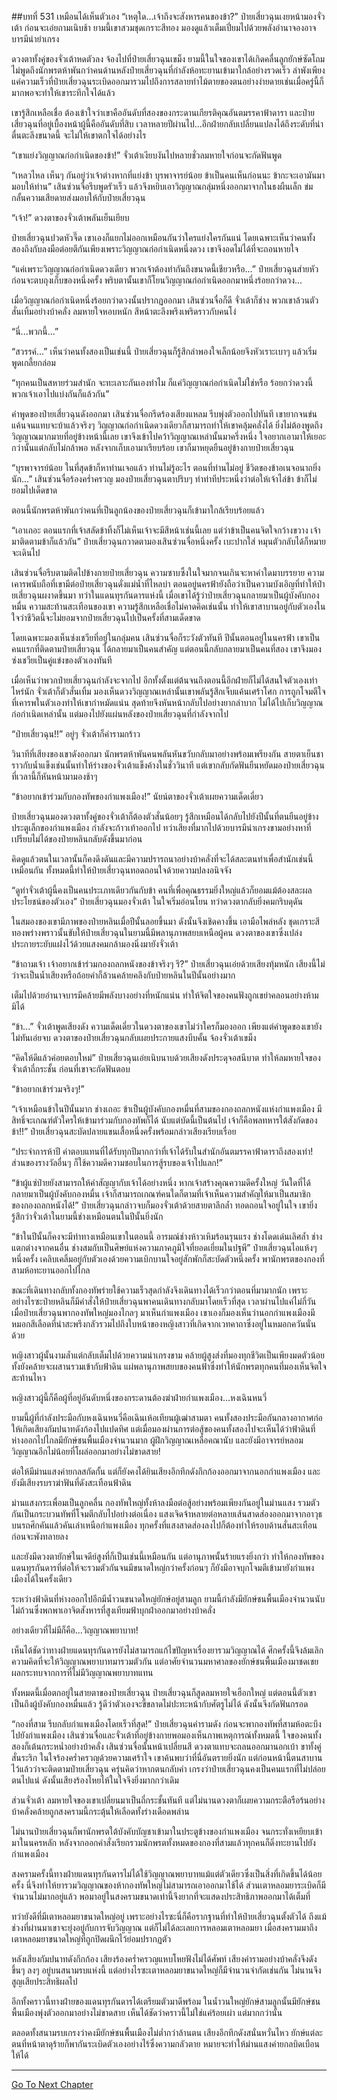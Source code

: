 ##บทที่ 531 เหมือนได้เห็นตัวเอง
“เหตุใด...เจ้าถึงจะสังหารคนของข้า?” ป๋ายเสี่ยวฉุนเงยหน้ามองจั่วเต้า ก่อนจะเอ่ยถามเนิบช้า ยามนี้เขาสวมชุดเกราะสีทอง มองดูแล้วเต็มเปี่ยมไปด้วยพลังอำนาจองอาจ บารมีน่ายำเกรง

ดวงตาทั้งคู่ของจั่วเต้าหดตัวลง จ้องไปที่ป๋ายเสี่ยวฉุนเขม็ง ยามนี้ในใจของเขาได้เกิดคลื่นลูกยักษ์ซัดโถม ไม่พูดถึงนักพรตห้าพันกว่าคนด้านหลังป๋ายเสี่ยวฉุนที่กำลังห้อทะยานเข้ามาใกล้อย่างรวดเร็ว ลำพังเพียงแค่ความเร็วที่ป๋ายเสี่ยวฉุนระเบิดออกมารวมไปถึงการสลายท่าไม้ตายของตนอย่างง่ายดายเช่นเมื่อครู่นี้ก็มากพอจะทำให้เขาระทึกใจได้แล้ว

เขารู้สึกเหลือเชื่อ ต้องเข้าใจว่าเขาคืออันดับที่สองของกระดานเกียรติคุณอันตมรรคาฟ้าดารา และป๋ายเสี่ยวฉุนที่อยู่เบื้องหน้าผู้นี้คืออันดับที่สิบ เวลาหลายปีผ่านไป...อีกฝ่ายกลับเปลี่ยนแปลงได้ถึงระดับที่น่าตื่นตะลึงขนาดนี้ จะไม่ให้เขาตกใจได้อย่างไร

“เขาแย่งวิญญาณก่อกำเนิดของข้า!” จั่วเต้าเงียบงันไปหลายชั่วลมหายใจก่อนจะกัดฟันพูด

“เหลวไหล เห็นๆ กันอยู่ว่าเจ้าต่างหากที่แย่งข้า บุรพาจารย์น้อย ข้าเป็นคนเห็นก่อนนะ ข้ากะจะเอามันมามอบให้ท่าน” เสินซ่วนจื่อรีบพูดรัวเร็ว แล้วจึงหยิบเอาวิญญาณกลุ่มหนึ่งออกมาจากในธงผืนเล็ก ข่มกลั้นความเสียดายส่งมอบให้กับป๋ายเสี่ยวฉุน

“เจ้า!” ดวงตาของจั่วเต้าพลันเย็นเยียบ

ป๋ายเสี่ยวฉุนปวดหัวจี๊ด เขาเองก็แยกไม่ออกเหมือนกันว่าใครแย่งใครกันแน่ โดยเฉพาะเห็นว่าคนทั้งสองถึงกับลงมือต่อยตีกันเพียงเพราะวิญญาณก่อกำเนิดหนึ่งดวง เขาจึงอดไม่ได้ที่จะถอนหายใจ

“แค่เพราะวิญญาณก่อกำเนิดดวงเดียว พวกเจ้าต้องทำกันถึงขนาดนี้เชียวหรือ...” ป๋ายเสี่ยวฉุนส่ายหัว ก่อนจะตบถุงเก็บของหนึ่งครั้ง พริบตานั้นเขาก็โยนวิญญาณก่อกำเนิดออกมาหนึ่งร้อยกว่าดวง...

เมื่อวิญญาณก่อกำเนิดหนึ่งร้อยกว่าดวงนั้นปรากฏออกมา เสินซ่วนจื่อก็ดี จั่วเต้าก็ช่าง พวกเขาล้วนตัวสั่นเทิ้มอย่างบ้าคลั่ง ลมหายใจหอบหนัก สีหน้าตะลึงพรึงเพริดราวกับคนโง่

“นี่...พวกนี้...”

“สวรรค์...” เห็นว่าคนทั้งสองเป็นเช่นนี้ ป๋ายเสี่ยวฉุนก็รู้สึกลำพองใจเล็กน้อยจึงหัวเราะเบาๆ แล้วเริ่มพูดเกลี้ยกล่อม

“ทุกคนเป็นสหายร่วมสำนัก จะทะเลาะกันเองทำไม ก็แค่วิญญาณก่อกำเนิดไม่ใช่หรือ ร้อยกว่าดวงนี้ พวกเจ้าเอาไปแบ่งกันก็แล้วกัน”

คำพูดของป๋ายเสี่ยวฉุนดังออกมา เสินซ่วนจื่อกรีดร้องเสียงแหลม รีบพุ่งตัวออกไปทันที เขายากจนข่นแค้นจนแทบจะบ้าแล้วจริงๆ วิญญาณก่อกำเนิดดวงเดียวก็สามารถทำให้เขาคลุ้มคลั่งได้ ยิ่งไม่ต้องพูดถึงวิญญาณมากมายที่อยู่ข้างหน้านี้เลย เขาจึงเข้าไปคว้าวิญญาณเหล่านั้นมาครึ่งหนึ่ง ใจอยากเอามาให้เยอะกว่านั้นแต่กลับไม่กล้าพอ หลังจากเก็บเอามาเรียบร้อย เขาก็มาหยุดยืนอยู่ข้างกายป๋ายเสี่ยวฉุน

“บุรพาจารย์น้อย ในที่สุดข้าก็หาท่านเจอแล้ว ท่านไม่รู้อะไร ตอนที่ท่านไม่อยู่ ชีวิตของข้าอเนจอนาถยิ่งนัก...” เสินซ่วนจื่อร้องคร่ำครวญ มองป๋ายเสี่ยวฉุนตาปริบๆ ทำท่าทีประหนึ่งว่าต่อให้เจ้าไล่ข้า ข้าก็ไม่ยอมไปเด็ดขาด

ตอนนี้นักพรตห้าพันกว่าคนที่เป็นลูกน้องของป๋ายเสี่ยวฉุนก็เข้ามาใกล้เรียบร้อยแล้ว

“เอาเถอะ ตอนแรกที่เจ้าสลัดข้าทิ้งก็ไม่เห็นเจ้าจะมีสีหน้าเช่นนี้เลย แต่ว่าข้าเป็นคนจิตใจกว้างขวาง เจ้ามาติดตามข้าก็แล้วกัน” ป๋ายเสี่ยวฉุนกวาดตามองเสินซ่วนจื่อหนึ่งครั้ง เบะปากใส่ หมุนตัวกลับได้ก็หมายจะเดินไป

เสินซ่วนจื่อรีบตามติดไปข้างกายป๋ายเสี่ยวฉุน ความซาบซึ้งในใจมากจนเกินจะหาคำใดมาบรรยาย ความเคารพนับถือที่เขามีต่อป๋ายเสี่ยวฉุนดั่งแม่น้ำที่ไหลบ่า ตอนอยู่นครฟ้ายังถือว่าเป็นความบังเอิญที่ทำให้ป๋ายเสี่ยวฉุนผงาดขึ้นมา ทว่าในแดนทุรกันดารแห่งนี้ เมื่อเขาได้รู้ว่าป๋ายเสี่ยวฉุนกลายมาเป็นผู้บังคับกองหมื่น ความสะท้านสะเทือนของเขา ความรู้สึกเหลือเชื่อไม่คาดคิดเช่นนั้น ทำให้เขาสาบานอยู่กับตัวเองในใจว่าชีวิตนี้จะไม่ยอมจากป๋ายเสี่ยวฉุนไปเป็นครั้งที่สามเด็ดขาด

โดยเฉพาะมองเห็นซ่งเชวียที่อยู่ในกลุ่มคน เสินซ่วนจื่อก็ระวังตัวทันที ปีนั้นตอนอยู่ในนครฟ้า เขาเป็นคนแรกที่ติดตามป๋ายเสี่ยวฉุน ได้กลายมาเป็นคนสำคัญ แต่ตอนนี้กลับกลายมาเป็นคนที่สอง เขาจึงมองซ่งเชวียเป็นคู่แข่งของตัวเองทันที

เมื่อเห็นว่าพวกป๋ายเสี่ยวฉุนกำลังจะจากไป อีกทั้งตั้งแต่ต้นจนถึงตอนนี้อีกฝ่ายก็ไม่ได้สนใจตัวเองเท่าไหร่นัก จั่วเต้าก็ตัวสั่นเทิ้ม มองเห็นดวงวิญญาณเหล่านั้นเขาพลันรู้สึกเจ็บแค้นเศร้าโศก การถูกโจมตีใจที่เคารพในตัวเองทำให้เขากำหมัดแน่น สุดท้ายจึงหันหน้ากลับไปอย่างยากลำบาก ไม่ได้ไปเก็บวิญญาณก่อกำเนิดเหล่านั้น แต่มองไปยังแผ่นหลังของป๋ายเสี่ยวฉุนที่กำลังจากไป

“ป๋ายเสี่ยวฉุน!!” อยู่ๆ จั่วเต้าก็คำรามกร้าว

วินาทีที่เสียงของเขาดังออกมา นักพรตห้าพันคนพลันหันขวับกลับมาอย่างพร้อมเพรียงกัน สายตาเย็นชาราวกับน้ำแข็งเช่นนั้นทำให้ร่างของจั่วเต้าแข็งค้างในชั่ววินาที แต่เขากลับกัดฟันยืนหยัดมองป๋ายเสี่ยวฉุนที่เวลานี้ก็หันหน้ามามองช้าๆ

“ข้าอยากเข้าร่วมกับกองทัพของกำแพงเมือง!” นัยน์ตาของจั่วเต้าเผยความเด็ดเดี่ยว

ป๋ายเสี่ยวฉุนมองดวงตาทั้งคู่ของจั่วเต้าก็ต้องตัวสั่นน้อยๆ รู้สึกเหมือนได้กลับไปยังปีนั้นที่ตนยืนอยู่ข้างประตูเล็กของกำแพงเมือง กำลังจะก้าวเท้าออกไป ทว่าเสียงที่มากไปด้วยบารมีน่าเกรงขามอย่างหาที่เปรียบไม่ได้ของป๋ายหลินกลับดังขึ้นมาก่อน

คิดดูแล้วตนในเวลานั้นก็คงดึงดันและมีความปรารถนาอย่างบ้าคลั่งที่จะได้สละตนทำเพื่อสำนักเช่นนี้เหมือนกัน ทั้งหมดนี้ทำให้ป๋ายเสี่ยวฉุนทอดถอนใจด้วยความปลงอนิจจัง

“ดูท่าจั่วเต้าผู้นี้คงเป็นคนประเภทเดียวกันกับข้า คนที่เพื่อคุณธรรมยิ่งใหญ่แล้วก็ยอมแม้ต้องสละผลประโยชน์ของตัวเอง” ป๋ายเสี่ยวฉุนมองจั่วเต้า ในใจเริ่มอ่อนโยน ทว่าดวงตากลับยิ่งคมกริบดุดัน

ในสมองของเขามีภาพของป๋ายหลินเมื่อปีนั้นลอยขึ้นมา ดังนั้นจึงเชิดคางขึ้น เอามือไพล่หลัง ชุดเกราะสีทองพร่างพราวนั้นขับให้ป๋ายเสี่ยวฉุนในยามนี้มีพลานุภาพสยบเหนือผู้คน ดวงตาของเขาซึ่งเปล่งประกายระยับแฝงไว้ด้วยแสงคมกล้ามองนิ่งมายังจั่วเต้า

“ข้าถามเจ้า เจ้าอยากเข้าร่วมกองถลกหนังของข้าจริงๆ รึ?” ป๋ายเสี่ยวฉุนเอ่ยด้วยเสียงทุ้มหนัก เสียงนี้ไม่ว่าจะเป็นน้ำเสียงหรือถ้อยคำก็ล้วนคล้ายคลึงกับป๋ายหลินในปีนั้นอย่างมาก

เต็มไปด้วยอำนาจบารมีคล้ายมีพลังบางอย่างที่หนักแน่น ทำให้จิตใจของคนฟังถูกเขย่าคลอนอย่างห้ามมิได้

“ข้า...” จั่วเต้าพูดเสียงดัง ความเด็ดเดี่ยวในดวงตาของเขาไม่ว่าใครก็มองออก เพียงแต่คำพูดของเขายังไม่ทันเอ่ยจบ ดวงตาของป๋ายเสี่ยวฉุนกลับเผยประกายแสงบีบคั้น จ้องจั่วเต้าเขม็ง

“คิดให้ดีแล้วค่อยตอบใหม่” ป๋ายเสี่ยวฉุนเอ่ยเนิบนาบด้วยเสียงดังประดุจอสนีบาต ทำให้ลมหายใจของจั่วเต้าถี่กระชั้น ก่อนที่เขาจะกัดฟันตอบ

“ข้าอยากเข้าร่วมจริงๆ!”

“เจ้าเหมือนข้าในปีนั้นมาก ช่างเถอะ ข้าเป็นผู้บังคับกองหมื่นที่สามของกองถลกหนังแห่งกำแพงเมือง มีสิทธิ์จะเกณฑ์ตัวใครให้เข้ามาร่วมกับกองทัพก็ได้ นับแต่บัดนี้เป็นต้นไป เจ้าก็คือพลทหารใต้สังกัดของข้า!!” ป๋ายเสี่ยวฉุนสะบัดปลายแขนเสื้อหนึ่งครั้งพร้อมกล่าวเสียงเรียบเรื่อย

“ประจำการห้าปี ค่าตอบแทนที่ได้รับทุกปีมากกว่าที่เจ้าได้รับในสำนักอันตมรรคาฟ้าดาราถึงสองเท่า! ส่วนของรางวัลอื่นๆ ก็ใช้ความดีความชอบในการสู้รบของเจ้าไปแลก!”

“ข้าผู้แซ่ป๋ายยังสามารถให้คำสัญญากับเจ้าได้อย่างหนึ่ง หากเจ้าสร้างคุณความดีครั้งใหญ่ วันใดที่ได้กลายมาเป็นผู้บังคับกองหมื่น เจ้าก็สามารถเกณฑ์คนใดก็ตามที่เจ้าเห็นความสำคัญให้มาเป็นสมาชิกของกองถลกหนังได้!” ป๋ายเสี่ยวฉุนกล่าวจบก็มองจั่วเต้าด้วยสายตาลึกล้ำ ทอดถอนใจอยู่ในใจ เขายิ่งรู้สึกว่าจั่วเต้าในยามนี้ช่างเหมือนตนในปีนั้นยิ่งนัก

“ข้าในปีนั้นก็คงจะมีท่าทางเหมือนเขาในตอนนี้ อารมณ์ช่างห้าวเหิมร้อนรุนแรง ช่างโดดเด่นเลิศล้ำ ช่างแตกต่างจากคนอื่น ช่างสมกับเป็นศิษย์แห่งความภาคภูมิใจที่ยอดเยี่ยมในปฐพี” ป๋ายเสี่ยวฉุนไอแห้งๆ หนึ่งครั้ง เคลิบเคลิ้มอยู่กับตัวเองด้วยความเบิกบานใจอยู่สักพักก็สะบัดตัวหนึ่งครั้ง พานักพรตของกองที่สามห้อทะยานออกไปไกล

ขณะที่เดินทางกลับทั้งกองทัพร่ายใช้ความเร็วสุดกำลังจึงเดินทางได้เร็วกว่าตอนที่มามากนัก เพราะอย่างไรซะป๋ายหลินก็มีคำสั่งให้ป๋ายเสี่ยวฉุนพาคนเดินทางกลับมาโดยเร็วที่สุด เวลาผ่านไปแค่ไม่กี่วัน เมื่อป๋ายเสี่ยวฉุนพากองทัพใหญ่มองไกลๆ มาเห็นกำแพงเมือง เขาเองก็มองเห็นว่านอกกำแพงเมืองมีหมอกสีเลือดที่น่าสะพรึงกลัวรวมไปถึงใบหน้าของหญิงสาวที่เกิดจากเวทคาถาซึ่งอยู่ในหมอกควันนั่นด้วย

หญิงสาวผู้นั้นงามล้ำแต่กลับเต็มไปด้วยความน่าเกรงขาม คล้ายผู้สูงส่งที่มองทุกชีวิตเป็นเพียงมดตัวน้อย ทั้งยังคล้ายจะผสานรวมเข้ากับฟ้าดิน แผ่พลานุภาพสยบของคนฟ้าซึ่งทำให้นักพรตทุกคนที่มองเห็นจิตใจสะท้านไหว

หญิงสาวผู้นี้ก็คือผู้ที่อยู่อันดับหนึ่งของกระดานต้องฆ่าฝ่ายกำแพงเมือง...หงเฉินหนวี่

ยามนี้ผู้ที่กำลังประมือกับหงเฉินหนวี่คือเฉินเห้อเทียนผู้เฒ่าสามตา คนทั้งสองประมือกันกลางอากาศก่อให้เกิดเสียงกัมปนาทดังก้องไปแปดทิศ แต่เมื่อมองผ่านการต่อสู้ของคนทั้งสองไปจะเห็นได้ว่าฟ้าดินที่ห่างออกไปไกลมียักษ์ชนพื้นเมืองจำนวนมาก ผู้ฝึกวิญญาณเหลือคณานับ และยังมีอาจารย์หลอมวิญญาณอีกไม่น้อยที่โผล่ออกมาอย่างไม่ขาดสาย!

ต่อให้มีม่านแสงค่ายกลสกัดกั้น แต่ก็ยังคงได้ยินเสียงอึกทึกดังกึกก้องออกมาจากนอกกำแพงเมือง และยังมีเสียงรบราฆ่าฟันที่ดังสะเทือนฟ้าดิน

ม่านแสงกระเพื่อมเป็นลูกคลื่น กองทัพใหญ่ทั้งห้าลงมือต่อสู้อย่างพร้อมเพียงกันอยู่ในม่านแสง รวมตัวกันเป็นกระบวนทัพที่โจมตีกลับไปอย่างต่อเนื่อง แสงเจิดจ้าหลายต่อหลายเส้นสาดส่องออกมาจากอาวุธบนรถศึกคันแล้วคันเล่าเหนือกำแพงเมือง ทุกครั้งที่แสงสาดส่องลงไปก็ต้องทำให้รอบด้านสั่นสะเทือนก่อนจะพังทลายลง

และยังมีดวงตายักษ์ในเจดีย์สูงที่ก็เป็นเช่นนี้เหมือนกัน แต่อานุภาพนั้นร้ายแรงยิ่งกว่า ทำให้กองทัพของแดนทุรกันดารที่ต่อให้จะรวมตัวกันจนมีขนาดใหญ่กว่าครั้งก่อนๆ ก็ยังมีอาจบุกโจมตีเข้ามายังกำแพงเมืองได้ในครั้งเดียว

ระหว่างฟ้าดินที่ห่างออกไปอีกมีน้ำวนขนาดใหญ่ยักษ์อยู่สามลูก ยามนี้กำลังมียักษ์ชนพื้นเมืองจำนวนนับไม่ถ้วนซึ่งพกพาเอาจิตสังหารที่สูงเทียมฟ้าบุกฝ่าออกมาอย่างบ้าคลั่ง

อย่างเดียวที่ไม่มีก็คือ...วิญญาณพยาบาท!

เห็นได้ชัดว่าทางฝ่ายแดนทุรกันดารยังไม่สามารถแก้ไขปัญหาเรื่องยารวมวิญญาณได้ ศึกครั้งนี้จึงล้มเลิกความคิดที่จะให้วิญญาณพยาบาทมารวมตัวกัน แต่อาศัยจำนวนมหาศาลของยักษ์ชนพื้นเมืองมาชดเชยผลกระทบจากการที่ไม่มีวิญญาณพยาบาทแทน

ทั้งหมดนี้เมื่อตกอยู่ในสายตาของป๋ายเสี่ยวฉุน ป๋ายเสี่ยวฉุนก็สูดลมหายใจเฮือกใหญ่ แต่ตอนนี้ตัวเขาเป็นถึงผู้บังคับกองหมื่นแล้ว รู้ดีว่าตัวเองจะขี้ขลาดไม่ปะทะหน้ากับศัตรูไม่ได้ ดังนั้นจึงกัดฟันกรอด

“กองที่สาม รีบกลับกำแพงเมืองโดยเร็วที่สุด!” ป๋ายเสี่ยวฉุนคำรามดัง ก่อนจะพากองทัพที่สามห้อตะบึงไปยังกำแพงเมือง เสินซ่วนจื่อและจั่วเต้าที่อยู่ข้างกายพอมองเห็นภาพเหตุการณ์ทั้งหมดนี้ ใจของคนทั้งสองก็เต้นกระหน่ำอย่างบ้าคลั่ง เสินซ่วนจื่อนั้นหน้าเปลี่ยนสี ดวงตาแทบจะถลนออกมานอกเบ้า ขาทั้งคู่สั่นระริก ในใจร้องคร่ำครวญด้วยความเศร้าใจ เขาค้นพบว่าที่นี่อันตรายยิ่งนัก แต่ก่อนหน้านี้ตนสาบานไว้แล้วว่าจะติดตามป๋ายเสี่ยวฉุน ครุ่นคิดว่าหากตนกลับคำ เกรงว่าป๋ายเสี่ยวฉุนคงเป็นคนแรกที่ไม่ปล่อยตนไปแน่ ดังนั้นเสียงร้องโหยไห้ในใจจึงยิ่งมากกว่าเดิม

ส่วนจั่วเต้า ลมหายใจของเขาเปลี่ยนมาเป็นถี่กระชั้นทันที แต่ไม่นานดวงตาก็เผยความกระตือรือร้นอย่างบ้าคลั่งคล้ายถูกสงครามนี้กระตุ้นให้เลือดทั้งร่างเดือดพล่าน

ไม่นานป๋ายเสี่ยวฉุนก็พานักพรตใต้บังคับบัญชาเข้ามาในประตูข้างของกำแพงเมือง จนกระทั่งเหยียบเข้ามาในนครหลัก หลังจากออกคำสั่งเรียกรวมนักพรตทั้งหมดของกองที่สามแล้วทุกคนก็ดิ่งทะยานไปยังกำแพงเมือง

สงครามครั้งนี้ทางฝ่ายแดนทุรกันดารไม่ได้ใช้วิญญาณพยาบาทแม้แต่ตัวเดียวซึ่งเป็นสิ่งที่เกิดขึ้นได้น้อยครั้ง นี่จึงทำให้ยารวมวิญญาณของห้ากองทัพใหญ่ไม่สามารถเอาออกมาใช้ได้ ส่วนเตาหลอมยาระเบิดก็มีจำนวนไม่มากอยู่แล้ว พอมาอยู่ในสงครามขนาดเท่านี้จึงยากที่จะแสดงประสิทธิภาพออกมาได้เต็มที่

ทว่ายังดีที่มีเตาหลอมยาขนาดใหญ่อยู่ เพราะอย่างไรซะนี่ก็คือรากฐานที่ทำให้ป๋ายเสี่ยวฉุนตั้งตัวได้ ถึงแม้ช่วงที่ผ่านมาเขาจะยุ่งอยู่กับการจับวิญญาณ แต่ก็ไม่ได้ละเลยการหลอมเตาหลอมยา เมื่อสงครามมาถึง เตาหลอมยาขนาดใหญ่ที่ถูกปิดผนึกไว้ย่อมปรากฏตัว

หลังเสียงกัมปนาทดังกึกก้อง เสียงร้องคร่ำครวญแหบโหยฟังไม่ได้ศัพท์ เสียงคำรามอย่างบ้าคลั่งจึงดังขึ้นๆ ลงๆ อยู่บนสนามรบแห่งนี้ แต่อย่างไรซะเตาหลอมยาขนาดใหญ่ก็มีจำนวนจำกัดเช่นกัน ไม่นานจึงสูญเสียประสิทธิผลไป

อีกทั้งคราวนี้ทางฝ่ายของแดนทุรกันดารได้เตรียมตัวมาดีพร้อม ในน้ำวนใหญ่ยักษ์สามลูกนั้นมียักษ์ชนพื้นเมืองพุ่งตัวออกมาอย่างไม่ขาดสาย เห็นได้ชัดว่าคราวนี้ไม่ใช่แค่ร้อยเผ่า แต่มากกว่านั้น

ตลอดทั้งสนามรบเกรงว่าคงมียักษ์ชนพื้นเมืองไม่ต่ำกว่าล้านตน เสียงอึกทึกดังสนั่นหวั่นไหว ยักษ์แต่ละตนที่หน้าตาดุร้ายก็พากันระเบิดตัวเองอย่างไร้ซึ่งความกลัวตาย หมายจะทำให้ม่านแสงค่ายกลบิดเบือนให้ได้

------


[Go To Next Chapter]( ./154.md)
